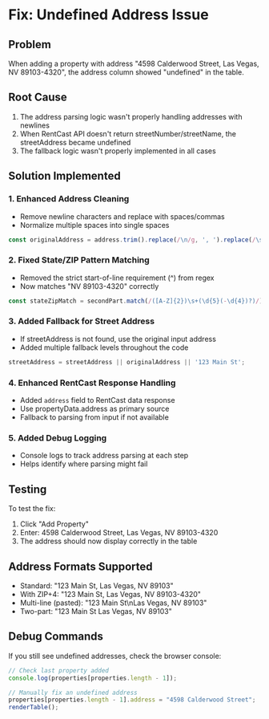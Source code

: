 # Fix: Undefined Address Issue

## Problem
When adding a property with address "4598 Calderwood Street, Las Vegas, NV 89103-4320", the address column showed "undefined" in the table.

## Root Cause
1. The address parsing logic wasn't properly handling addresses with newlines
2. When RentCast API doesn't return streetNumber/streetName, the streetAddress became undefined
3. The fallback logic wasn't properly implemented in all cases

## Solution Implemented

### 1. Enhanced Address Cleaning
- Remove newline characters and replace with spaces/commas
- Normalize multiple spaces into single spaces
```javascript
const originalAddress = address.trim().replace(/\n/g, ', ').replace(/\s+/g, ' ');
```

### 2. Fixed State/ZIP Pattern Matching
- Removed the strict start-of-line requirement (^) from regex
- Now matches "NV 89103-4320" correctly
```javascript
const stateZipMatch = secondPart.match(/([A-Z]{2})\s+(\d{5}(-\d{4})?)/);
```

### 3. Added Fallback for Street Address
- If streetAddress is not found, use the original input address
- Added multiple fallback levels throughout the code
```javascript
streetAddress = streetAddress || originalAddress || '123 Main St';
```

### 4. Enhanced RentCast Response Handling
- Added `address` field to RentCast data response
- Use propertyData.address as primary source
- Fallback to parsing from input if not available

### 5. Added Debug Logging
- Console logs to track address parsing at each step
- Helps identify where parsing might fail

## Testing
To test the fix:
1. Click "Add Property"
2. Enter: 4598 Calderwood Street, Las Vegas, NV 89103-4320
3. The address should now display correctly in the table

## Address Formats Supported
- Standard: "123 Main St, Las Vegas, NV 89103"
- With ZIP+4: "123 Main St, Las Vegas, NV 89103-4320"
- Multi-line (pasted): "123 Main St\nLas Vegas, NV 89103"
- Two-part: "123 Main St Las Vegas, NV 89103"

## Debug Commands
If you still see undefined addresses, check the browser console:
```javascript
// Check last property added
console.log(properties[properties.length - 1]);

// Manually fix an undefined address
properties[properties.length - 1].address = "4598 Calderwood Street";
renderTable();
```